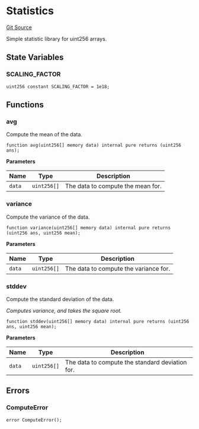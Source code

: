 # Statistics
[Git Source](https://github.com/firstbatchxyz/dria-oracle-contracts/blob/54ba49f9d68ffe125f895dc1163a0d8eafbad503/src/Statistics.sol)

Simple statistic library for uint256 arrays.


## State Variables
### SCALING_FACTOR

```solidity
uint256 constant SCALING_FACTOR = 1e18;
```


## Functions
### avg

Compute the mean of the data.


```solidity
function avg(uint256[] memory data) internal pure returns (uint256 ans);
```
**Parameters**

|Name|Type|Description|
|----|----|-----------|
|`data`|`uint256[]`|The data to compute the mean for.|


### variance

Compute the variance of the data.


```solidity
function variance(uint256[] memory data) internal pure returns (uint256 ans, uint256 mean);
```
**Parameters**

|Name|Type|Description|
|----|----|-----------|
|`data`|`uint256[]`|The data to compute the variance for.|


### stddev

Compute the standard deviation of the data.

*Computes variance, and takes the square root.*


```solidity
function stddev(uint256[] memory data) internal pure returns (uint256 ans, uint256 mean);
```
**Parameters**

|Name|Type|Description|
|----|----|-----------|
|`data`|`uint256[]`|The data to compute the standard deviation for.|


## Errors
### ComputeError

```solidity
error ComputeError();
```

